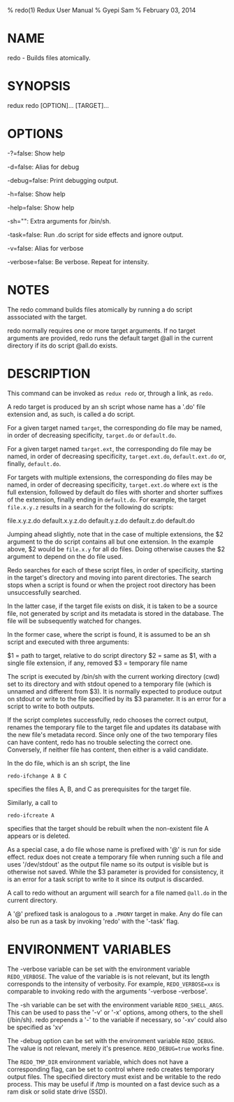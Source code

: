 % redo(1) Redux User Manual 
% Gyepi Sam
% February 03, 2014 

<!-- DO NOT EDIT -- Autogenerated file. Really! -->


# NAME

redo - Builds files atomically.

# SYNOPSIS

redux redo [OPTION]... [TARGET]...

# OPTIONS

  -?=false: Show help

  -d=false: Alias for debug

  -debug=false: Print debugging output.

  -h=false: Show help

  -help=false: Show help

  -sh="": Extra arguments for /bin/sh.

  -task=false: Run .do script for side effects and ignore output.

  -v=false: Alias for verbose

  -verbose=false: Be verbose. Repeat for intensity.



# NOTES


The redo command builds files atomically by running a do script asssociated with the target.

redo normally requires one or more target arguments.
If no target arguments are provided, redo runs the default target @all in the current directory
if its do script @all.do exists.


# DESCRIPTION

This command can be invoked as `redux redo` or, through a link, as `redo`.

A redo target is produced by an sh script whose name has a '.do' file extension
and, as such, is called a do script.

For a given target named `target`, the corresponding do file may be named,
in order of decreasing specificity, `target.do` or `default.do`.

For a given target named `target.ext`, the corresponding do file may be named,
in order of decreasing specificity, `target.ext.do`, `default.ext.do` or, finally, `default.do`.

For targets with multiple extensions, the corresponding do files may be named,
in order of decreasing specificity, `target.ext.do` where `ext` is the full extension,
followed by default do files with shorter and shorter suffixes of the extension, finally
ending in `default.do`. For example, the target `file.x.y.z` results in a search for
the following do scripts:

  file.x.y.z.do
  default.x.y.z.do
  default.y.z.do
  default.z.do
  default.do

Jumping ahead slightly, note that in the case of multiple extensions, the $2 argument
to the do script contains all but one extension. In the example above, $2 would be `file.x.y` for all do
files. Doing otherwise causes the $2 argument to depend on the do file used.

Redo searches for each of these script files, in order of specificity, starting in the target's directory
and moving into parent directories. The search stops when a script is found or when the project
root directory has been unsuccessfully searched.

In the latter case, if the target file exists on disk, it is taken to be a source file,
not generated by script and its metadata is stored in the database.
The file will be subsequently watched for changes.

In the former case, where the script is found, it is assumed to be an sh script and executed with three arguments:

$1 = path to target, relative to do script directory 
$2 = same as $1, with a single file extension, if any, removed
$3 = temporary file name

The script is executed by /bin/sh with the current working directory (cwd) set to its directory
and with stdout opened to a temporary file (which is unnamed and different from $3).
It is normally expected to produce output on stdout or write to the file specified by its $3 parameter.
It is an error for a script to write to both outputs.

If the script completes successfully, redo chooses the correct output, renames the temporary file
to the target file and updates its database with the new file's metadata record.
Since only one of the two temporary files can have content, redo has no trouble selecting the correct one.
Conversely, if neither file has content, then either is a valid candidate.

In the do file, which is an sh script, the line 

    redo-ifchange A B C

specifies the files A, B, and C as prerequisites for the target file.

Similarly, a call to 

    redo-ifcreate A

specifies that the target should be rebuilt when the non-existent file A appears or is deleted.

As a special case, a do file whose name is prefixed with '@' is run for
side effect.  redux does not create a temporary file when running such
a file and uses '/dev/stdout' as the output file name so its
output is visible but is otherwise not saved.
While the $3 parameter is provided for consistency, it is an error for a task script
to write to it since its output is discarded.

A call to redo without an argument will search for a file named `@all.do`
in the current directory.

A '@' prefixed task is analogous to a `.PHONY` target in make.
Any do file can also be run as a task by invoking 'redo' with the '-task' flag.

# ENVIRONMENT VARIABLES

The -verbose variable can be set with the environment variable `REDO_VERBOSE`.
The value of the variable is is not relevant, but its length corresponds to the
intensity of verbosity. For example, `REDO_VERBOSE=xx` is comparable
to invoking redo with the arguments '-verbose -verbose'.

The -sh variable can be set with the environment variable `REDO_SHELL_ARGS`.
This can be used to pass the '-v' or '-x' options, among others,  to the shell (/bin/sh).
redo prepends a '-' to the variable if necessary, so '-xv' could also be specified as 'xv'

The -debug option can be set with the environment variable `REDO_DEBUG`.
The value is not relevant, merely it's presence. `REDO_DEBUG=true` works fine.

The `REDO_TMP_DIR` environment variable, which does not have a corresponding flag, can be set
to control where redo creates temporary output files. The specified directory must exist and be writable
to the redo process. This may be useful if /tmp is mounted on a fast device such as a ram disk
or solid state drive (SSD).
